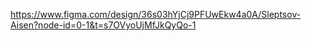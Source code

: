 https://www.figma.com/design/36s03hYjCj9PFUwEkw4a0A/Sleptsov-Aisen?node-id=0-1&t=s7OVyoUjMfJkQyQo-1
